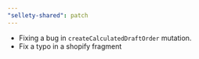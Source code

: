 ```yaml
---
"sellety-shared": patch
---
```


- Fixing a bug in `createCalculatedDraftOrder` mutation.
- Fix a typo in a shopify fragment
